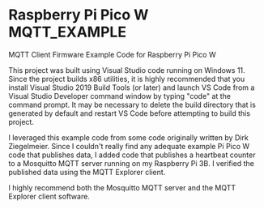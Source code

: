 # Raspberry Pi Pico W MQTT_EXAMPLE
MQTT Client Firmware Example Code for Raspberry Pi Pico W

This project was built using Visual Studio code running on Windows 11.  Since the project builds x86 utilities, it is highly recommended that you install Visual Studio 2019 Build Tools (or later) and launch VS Code from a Visual Studio Developer command window by typing "code" at the command prompt.  It may be necessary to delete the build directory that is generated by default and restart VS Code before attempting to build this project. 

I leveraged this example code from some code originally written by Dirk Ziegelmeier.  Since I couldn't really find any adequate example Pi Pico W code that publishes data, I added code that publishes a heartbeat counter to a Mosquitto MQTT server running on my Raspberry Pi 3B.  I verified the published data using the MQTT Explorer client.

I highly recommend both the Mosquitto MQTT server and the MQTT Explorer client software.
